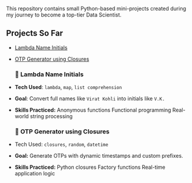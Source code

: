 This repository contains small Python-based mini-projects created during my journey to become a top-tier Data Scientist.

## Projects So Far

- [Lambda Name Initials](Lambda_name_initials.ipynb)  
- [OTP Generator using Closures](otp_generator_closures.ipynb)



  ### 🔹 Lambda Name Initials
- **Tech Used**: `lambda`, `map`, `list comprehension`
- **Goal**: Convert full names like `Virat Kohli` into initials like `V.K.`
- **Skills Practiced:**
  Anonymous functions
  Functional programming
  Real-world string processing

  ### 🔐 OTP Generator using Closures
- Tech Used: `closures`, `random`, `datetime`
- **Goal:** Generate OTPs with dynamic timestamps and custom prefixes.
- **Skills Practiced:**
   Python closures
   Factory functions
   Real-time application logic

  
